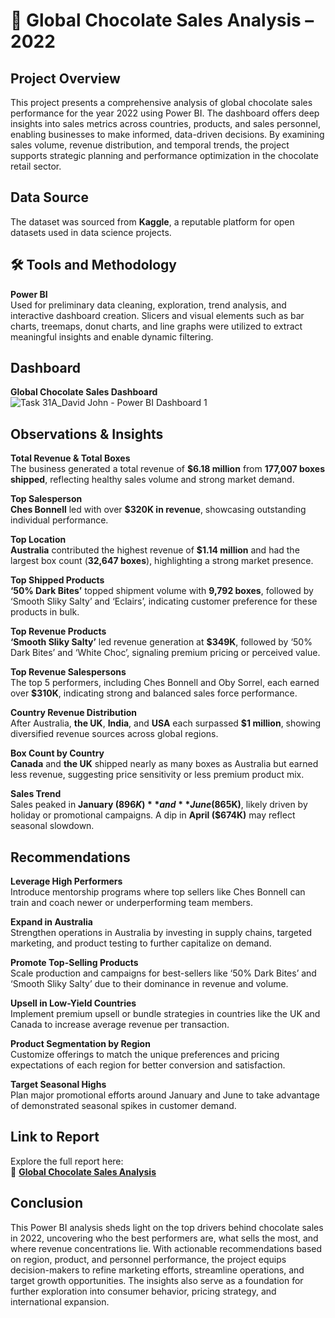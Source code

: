 # 🍫 Global Chocolate Sales Analysis – 2022

## Project Overview  
This project presents a comprehensive analysis of global chocolate sales performance for the year 2022 using Power BI. The dashboard offers deep insights into sales metrics across countries, products, and sales personnel, enabling businesses to make informed, data-driven decisions. By examining sales volume, revenue distribution, and temporal trends, the project supports strategic planning and performance optimization in the chocolate retail sector.

## Data Source  
The dataset was sourced from **Kaggle**, a reputable platform for open datasets used in data science projects.

## 🛠️ Tools and Methodology  
**Power BI**  
Used for preliminary data cleaning, exploration, trend analysis, and interactive dashboard creation. Slicers and visual elements such as bar charts, treemaps, donut charts, and line graphs were utilized to extract meaningful insights and enable dynamic filtering.

## Dashboard  
**Global Chocolate Sales Dashboard**  
![Task 31A_David John - Power BI Dashboard 1](https://github.com/user-attachments/assets/d85de20b-9eee-49fc-8a2c-8da6e9183da1)


## Observations & Insights  

**Total Revenue & Total Boxes**  
The business generated a total revenue of **$6.18 million** from **177,007 boxes shipped**, reflecting healthy sales volume and strong market demand.

**Top Salesperson**  
**Ches Bonnell** led with over **$320K in revenue**, showcasing outstanding individual performance.

**Top Location**  
**Australia** contributed the highest revenue of **$1.14 million** and had the largest box count (**32,647 boxes**), highlighting a strong market presence.

**Top Shipped Products**  
**‘50% Dark Bites’** topped shipment volume with **9,792 boxes**, followed by ‘Smooth Sliky Salty’ and ‘Eclairs’, indicating customer preference for these products in bulk.

**Top Revenue Products**  
**‘Smooth Sliky Salty’** led revenue generation at **$349K**, followed by ‘50% Dark Bites’ and ‘White Choc’, signaling premium pricing or perceived value.

**Top Revenue Salespersons**  
The top 5 performers, including Ches Bonnell and Oby Sorrel, each earned over **$310K**, indicating strong and balanced sales force performance.

**Country Revenue Distribution**  
After Australia, **the UK**, **India**, and **USA** each surpassed **$1 million**, showing diversified revenue sources across global regions.

**Box Count by Country**  
**Canada** and **the UK** shipped nearly as many boxes as Australia but earned less revenue, suggesting price sensitivity or less premium product mix.

**Sales Trend**  
Sales peaked in **January ($896K)** and **June ($865K)**, likely driven by holiday or promotional campaigns. A dip in **April ($674K)** may reflect seasonal slowdown.

## Recommendations  

**Leverage High Performers**  
Introduce mentorship programs where top sellers like Ches Bonnell can train and coach newer or underperforming team members.

**Expand in Australia**  
Strengthen operations in Australia by investing in supply chains, targeted marketing, and product testing to further capitalize on demand.

**Promote Top-Selling Products**  
Scale production and campaigns for best-sellers like ‘50% Dark Bites’ and ‘Smooth Sliky Salty’ due to their dominance in revenue and volume.

**Upsell in Low-Yield Countries**  
Implement premium upsell or bundle strategies in countries like the UK and Canada to increase average revenue per transaction.

**Product Segmentation by Region**  
Customize offerings to match the unique preferences and pricing expectations of each region for better conversion and satisfaction.

**Target Seasonal Highs**  
Plan major promotional efforts around January and June to take advantage of demonstrated seasonal spikes in customer demand.

## Link to Report  
Explore the full report here:  
📂 [**Global Chocolate Sales Analysis**](https://medium.com/@anietiesenyom/global-chocolate-sales-analysis-for-the-year-2022-509d647a2099)

## Conclusion  
This Power BI analysis sheds light on the top drivers behind chocolate sales in 2022, uncovering who the best performers are, what sells the most, and where revenue concentrations lie. With actionable recommendations based on region, product, and personnel performance, the project equips decision-makers to refine marketing efforts, streamline operations, and target growth opportunities. The insights also serve as a foundation for further exploration into consumer behavior, pricing strategy, and international expansion.
